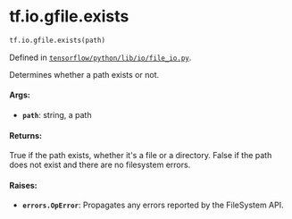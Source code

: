 <div itemscope itemtype="http://developers.google.com/ReferenceObject">
<meta itemprop="name" content="tf.io.gfile.exists" />
<meta itemprop="path" content="Stable" />
</div>

# tf.io.gfile.exists

``` python
tf.io.gfile.exists(path)
```



Defined in [`tensorflow/python/lib/io/file_io.py`](/code/stable/tensorflow/python/lib/io/file_io.py).

Determines whether a path exists or not.

#### Args:

* <b>`path`</b>: string, a path


#### Returns:

True if the path exists, whether it's a file or a directory.
False if the path does not exist and there are no filesystem errors.


#### Raises:

* <b>`errors.OpError`</b>: Propagates any errors reported by the FileSystem API.